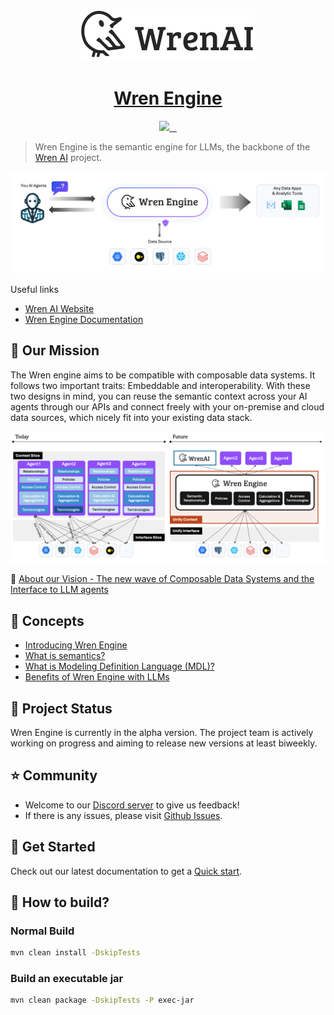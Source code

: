 <p align="center">
  <a href="https://getwren.ai">
    <picture>
      <source media="(prefers-color-scheme: light)" srcset="./misc/wrenai_logo.png">
      <img src="./misc/wrenai_logo.png">
    </picture>
    <h1 align="center">Wren Engine</h1>
  </a>
</p>

<p align="center">
  <a aria-label="Canner" href="https://cannerdata.com/">
    <img src="https://img.shields.io/badge/%F0%9F%A7%A1-Made%20by%20Canner-blue?style=for-the-badge">
  </a>
  <a aria-label="License" href="https://github.com/Canner/wren-engine/blob/main/LICENSE">
    <img alt="" src="https://img.shields.io/github/license/canner/wren-engine?color=blue&style=for-the-badge">
  </a>
  <a aria-label="Join the community on GitHub" href="https://discord.gg/5DvshJqG8Z">
    <img alt="" src="https://img.shields.io/badge/-JOIN%20THE%20COMMUNITY-blue?style=for-the-badge&logo=discord&logoColor=white&labelColor=grey&logoWidth=20">
  </a>
  <a aria-label="Follow us" href="https://x.com/getwrenai">
    <img alt="" src="https://img.shields.io/badge/-@getwrenai-blue?style=for-the-badge&logo=x&logoColor=white&labelColor=gray&logoWidth=20">
  </a>
</p>

> Wren Engine is the semantic engine for LLMs, the backbone of the [Wren AI](https://github.com/Canner/WrenAI) project.

<img src="./misc/wren_engine_flow.png">

Useful links
- [Wren AI Website](https://getwren.ai)
- [Wren Engine Documentation](https://docs.getwren.ai/engine/get_started/what_is)

## 🎯 Our Mission

The Wren engine aims to be compatible with composable data systems. It follows two important traits: Embeddable and interoperability. With these two designs in mind, you can reuse the semantic context across your AI agents through our APIs and connect freely with your on-premise and cloud data sources, which nicely fit into your existing data stack.

<img src="./misc/wrenai_vision.png">

🤩 [About our Vision - The new wave of Composable Data Systems and the Interface to LLM agents](https://blog.getwren.ai/the-new-wave-of-composable-data-systems-and-the-interface-to-llm-agents-ec8f0a2e7141)

## 🤔 Concepts

- [Introducing Wren Engine](https://docs.getwren.ai/engine/get_started/what_is)
- [What is semantics?](https://docs.getwren.ai/engine/concept/what_is_semantics)
- [What is Modeling Definition Language (MDL)?](https://docs.getwren.ai/engine/concept/what_is_mdl)
- [Benefits of Wren Engine with LLMs](https://docs.getwren.ai/engine/concept/benefits_llm)

## 🚧 Project Status
Wren Engine is currently in the alpha version. The project team is actively working on progress and aiming to release new versions at least biweekly.

## ⭐️ Community

- Welcome to our [Discord server](https://discord.gg/5DvshJqG8Z) to give us feedback!
- If there is any issues, please visit [Github Issues](https://github.com/Canner/wren-engine/issues).

## 🚀 Get Started

Check out our latest documentation to get a [Quick start](https://docs.getwren.ai/engine/get_started/quickstart).

## 🙌 How to build?

### Normal Build

```bash
mvn clean install -DskipTests
```

### Build an executable jar

```bash
mvn clean package -DskipTests -P exec-jar
```
